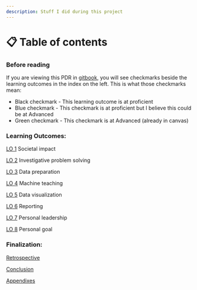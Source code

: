 ```yaml
---
description: Stuff I did during this project
---
```


# 📋 Table of contents

### Before reading

If you are viewing this PDR in [gitbook](https://coen-beemer.gitbook.io/pdr-minor-ai), you will see checkmarks beside the learning outcomes in the index on the left. This is what those checkmarks mean:

* Black checkmark - This learning outcome is at proficient
* Blue checkmark - This checkmark is at proficient but I believe this could be at Advanced
* Green checkmark - This checkmark is at Advanced (already in canvas)

### Learning Outcomes:

[LO 1](../learning-outcomes/lo1.md) Societal impact

[LO 2](../learning-outcomes/lo2.md) Investigative problem solving

[LO 3](../learning-outcomes/lo3.md) Data preparation

[LO 4](../learning-outcomes/lo4.md) Machine teaching

[LO 5](../learning-outcomes/lo5.md) Data visualization

[LO 6](../learning-outcomes/lo6.md) Reporting

[LO 7](../learning-outcomes/lo7.md) Personal leadership

[LO 8](../learning-outcomes/lo8.md) Personal goal

### Finalization:

&#x20;[Retrospective](../finalization/retrospective.md)

[Conclusion](../finalization/conclusion.md)

[Appendixes](../finalization/appendixes.md)

&#x20;

